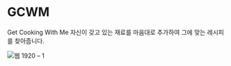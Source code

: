 # GCWM
Get Cooking With Me
자신이 갖고 있는 재료를 마음대로 추가하여 그에 맞는 레시피를 찾아줍니다.

![웹 1920 – 1](https://user-images.githubusercontent.com/79076150/150493673-33afd2c4-b2ee-4fc6-9ca0-2180b9092970.png)
